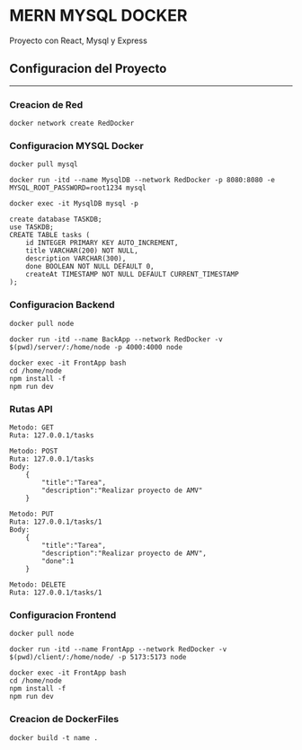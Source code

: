 # MERN MYSQL DOCKER

Proyecto con React, Mysql y Express

## Configuracion del Proyecto
---

### Creacion de Red

```
docker network create RedDocker
```

### Configuracion MYSQL Docker

```
docker pull mysql
```

```
docker run -itd --name MysqlDB --network RedDocker -p 8080:8080 -e MYSQL_ROOT_PASSWORD=root1234 mysql 
```

```
docker exec -it MysqlDB mysql -p
```
```
create database TASKDB;
use TASKDB;
CREATE TABLE tasks (
    id INTEGER PRIMARY KEY AUTO_INCREMENT,
    title VARCHAR(200) NOT NULL,
    description VARCHAR(300),
    done BOOLEAN NOT NULL DEFAULT 0,
    createAt TIMESTAMP NOT NULL DEFAULT CURRENT_TIMESTAMP
);
```
### Configuracion Backend 

```
docker pull node
```
```
docker run -itd --name BackApp --network RedDocker -v $(pwd)/server/:/home/node -p 4000:4000 node
```
```
docker exec -it FrontApp bash
cd /home/node
npm install -f
npm run dev
```

### Rutas API
```
Metodo: GET
Ruta: 127.0.0.1/tasks
```
```
Metodo: POST
Ruta: 127.0.0.1/tasks
Body:
    {
        "title":"Tarea",
        "description":"Realizar proyecto de AMV"
    }
```
```
Metodo: PUT
Ruta: 127.0.0.1/tasks/1
Body:
    {
        "title":"Tarea",
        "description":"Realizar proyecto de AMV",
        "done":1
    }
```
```
Metodo: DELETE
Ruta: 127.0.0.1/tasks/1
```


### Configuracion Frontend

```
docker pull node
```
```
docker run -itd --name FrontApp --network RedDocker -v $(pwd)/client/:/home/node/ -p 5173:5173 node
```
```
docker exec -it FrontApp bash
cd /home/node
npm install -f
npm run dev
```
### Creacion de DockerFiles

```
docker build -t name .
```